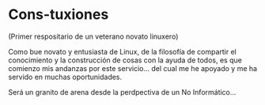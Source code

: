 # Cons-tuxiones
(Primer respositario de un veterano novato linuxero)

Como bue novato y entusiasta de Linux, de la filosofía de compartir el conocimiento y la construcción de cosas con la ayuda de todos, es que comienzo mis andanzas por este servicio... del cual me he apoyado y me ha servido en muchas oportunidades.

Será un granito de arena desde la perdpectiva de un No Informático...

